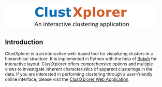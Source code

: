![ClustXplorer](clustXplorer_logo.png "ClustXplorer")

## Introduction
ClustXplorer is a an interactive web-based tool for visualizing clusters in a hierarchical structure. It is implemented in Python with the help of [Bokeh](https://docs.bokeh.org/en/latest/index.html) for interactive layout. ClustXplorer offers comprehensive options and multiple views to investigate inherent characteristics of apparent clusterings in the data. If you are interested in performing clustering through a user-friendly online interface, please visit the [ClustXplorer Web Application](http://clustxplorer.ngrok.io).
